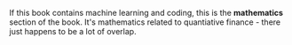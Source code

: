 If this book contains machine learning and coding, this is the **mathematics** section of the book. It's mathematics related to quantiative finance - there just happens to be a lot of overlap. 